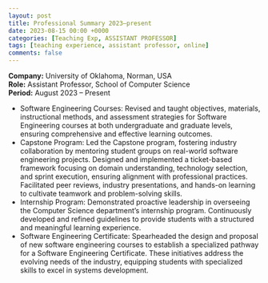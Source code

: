 ```yaml
---
layout: post
title: Professional Summary 2023–present
date: 2023-08-15 00:00 +0000
categories: [Teaching Exp, ASSISTANT PROFESSOR]
tags: [teaching experience, assistant professor, online]
comments: false
---
```

**Company:** University of Oklahoma, Norman, USA  
**Role:** Assistant Professor, School of Computer Science  
**Period:** August 2023 – Present

- Software Engineering Courses: Revised and taught objectives, materials, instructional methods, and assessment strategies for Software Engineering courses at both undergraduate and graduate levels, ensuring comprehensive and effective learning outcomes.
- Capstone Program: Led the Capstone program, fostering industry collaboration by mentoring student groups on real-world software engineering projects. Designed and implemented a ticket-based framework focusing on domain understanding, technology selection, and sprint execution, ensuring alignment with professional practices. Facilitated peer reviews, industry presentations, and hands-on learning to cultivate teamwork and problem-solving skills.
- Internship Program: Demonstrated proactive leadership in overseeing the Computer Science department’s internship program. Continuously developed and refined guidelines to provide students with a structured and meaningful learning experience.
- Software Engineering Certificate: Spearheaded the design and proposal of new software engineering courses to establish a specialized pathway for a Software Engineering Certificate. These initiatives address the evolving needs of the industry, equipping students with specialized skills to excel in systems development.
